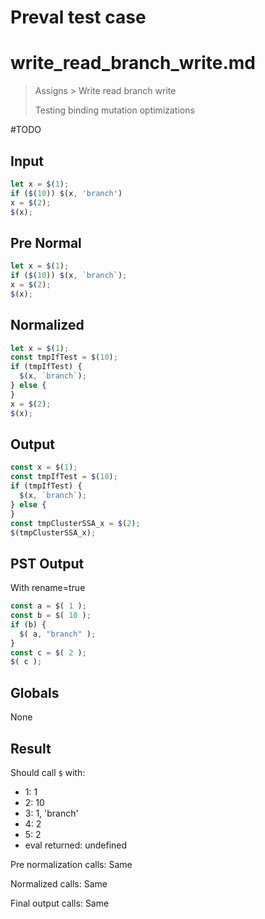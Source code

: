 # Preval test case

# write_read_branch_write.md

> Assigns > Write read branch write
>
> Testing binding mutation optimizations

#TODO

## Input

`````js filename=intro
let x = $(1);
if ($(10)) $(x, 'branch')
x = $(2);
$(x);
`````

## Pre Normal

`````js filename=intro
let x = $(1);
if ($(10)) $(x, `branch`);
x = $(2);
$(x);
`````

## Normalized

`````js filename=intro
let x = $(1);
const tmpIfTest = $(10);
if (tmpIfTest) {
  $(x, `branch`);
} else {
}
x = $(2);
$(x);
`````

## Output

`````js filename=intro
const x = $(1);
const tmpIfTest = $(10);
if (tmpIfTest) {
  $(x, `branch`);
} else {
}
const tmpClusterSSA_x = $(2);
$(tmpClusterSSA_x);
`````

## PST Output

With rename=true

`````js filename=intro
const a = $( 1 );
const b = $( 10 );
if (b) {
  $( a, "branch" );
}
const c = $( 2 );
$( c );
`````

## Globals

None

## Result

Should call `$` with:
 - 1: 1
 - 2: 10
 - 3: 1, 'branch'
 - 4: 2
 - 5: 2
 - eval returned: undefined

Pre normalization calls: Same

Normalized calls: Same

Final output calls: Same
